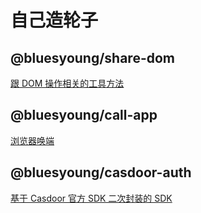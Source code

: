 # 自己造轮子

## @bluesyoung/share-dom

[跟 DOM 操作相关的工具方法](./packages/share-dom/README.md)

## @bluesyoung/call-app

[浏览器唤端](./packages/call-app/README.md)

## @bluesyoung/casdoor-auth

[基于 Casdoor 官方 SDK 二次封装的 SDK](./packages/casdoor-auth/README.md)